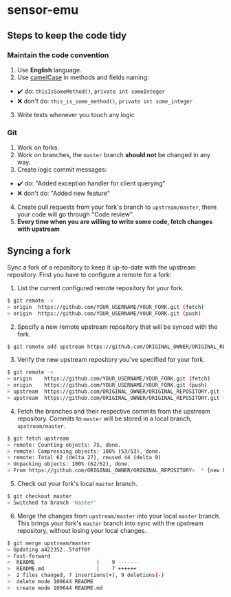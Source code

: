 # sensor-emu

## Steps to keep the code tidy
### Maintain the code convention
1. Use **English** language.
2. Use [camelCase](https://pl.wikipedia.org/wiki/CamelCase) in methods and fields naming:
- :heavy_check_mark: do: `thisIsSomeMethod()`, `private int someInteger`
- :x: don't do: `this_is_some_method()`, `private int some_integer`
3. Write tests whenever you touch any logic
### Git
1. Work on forks.
2. Work on branches, the `master` branch **should not** be changed in any way.
3. Create logic commit messages:
- :heavy_check_mark: do: "Added exception handler for client querying"
- :x: don't do: "Added new feature"
4. Create pull requests from your fork's branch to `upstream/master`, there your code will go through
"Code review".
5. **Every time when you are willing to write some code, fetch changes with upstream**

## Syncing a fork
Sync a fork of a repository to keep it up-to-date with the upstream repository.
First you have to configure a remote for a fork:
1. List the current configured remote repository for your fork.
```bash
$ git remote -v
> origin  https://github.com/YOUR_USERNAME/YOUR_FORK.git (fetch)
> origin  https://github.com/YOUR_USERNAME/YOUR_FORK.git (push)
```
2. Specify a new remote upstream repository that will be synced with the fork.
```bash
$ git remote add upstream https://github.com/ORIGINAL_OWNER/ORIGINAL_REPOSITORY.git
```
3. Verify the new upstream repository you've specified for your fork.
```bash
$ git remote -v
> origin    https://github.com/YOUR_USERNAME/YOUR_FORK.git (fetch)
> origin    https://github.com/YOUR_USERNAME/YOUR_FORK.git (push)
> upstream  https://github.com/ORIGINAL_OWNER/ORIGINAL_REPOSITORY.git (fetch)
> upstream  https://github.com/ORIGINAL_OWNER/ORIGINAL_REPOSITORY.git (push)
```
4. Fetch the branches and their respective commits from the upstream repository. Commits to `master` will be stored in a local branch, `upstream/master`.
```bash
$ git fetch upstream
> remote: Counting objects: 75, done.
> remote: Compressing objects: 100% (53/53), done.
> remote: Total 62 (delta 27), reused 44 (delta 9)
> Unpacking objects: 100% (62/62), done.
> From https://github.com/ORIGINAL_OWNER/ORIGINAL_REPOSITORY>  * [new branch]      master     -> upstream/master
```
5. Check out your fork's local `master` branch.
```bash
$ git checkout master
> Switched to branch 'master'
```
6. Merge the changes from `upstream/master` into your local `master` branch. This brings your fork's `master` branch into sync with the upstream repository, without losing your local changes.
```bash
$ git merge upstream/master
> Updating a422352..5fdff0f
> Fast-forward
>  README                    |    9 -------
>  README.md                 |    7 ++++++
>  2 files changed, 7 insertions(+), 9 deletions(-)
>  delete mode 100644 README
>  create mode 100644 README.md
```
